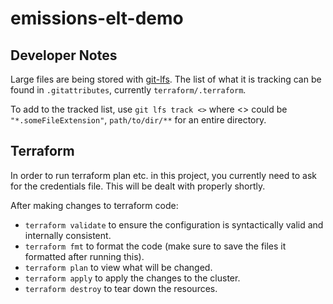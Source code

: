 # emissions-elt-demo

## Developer Notes

Large files are being stored with [git-lfs](https://git-lfs.github.com/).
The list of what it is tracking can be found in `.gitattributes`, currently `terraform/.terraform`.

To add to the tracked list, use
`git lfs track <>` where <> could be `"*.someFileExtension"`, `path/to/dir/**` for an entire directory.

## Terraform

In order to run terraform plan etc. in this project, you currently need to ask for the credentials file. This will be dealt with properly shortly.

After making changes to terraform code:

- `terraform validate` to ensure the configuration is syntactically valid and internally consistent.
- `terraform fmt` to format the code (make sure to save the files it formatted after running this).
- `terraform plan` to view what will be changed.
- `terraform apply` to apply the changes to the cluster.
- `terraform destroy` to tear down the resources.
